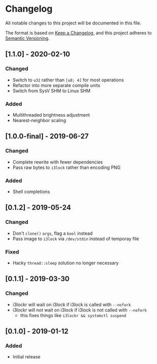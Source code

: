# Changelog
All notable changes to this project will be documented in this file.

The format is based on [Keep a Changelog](https://keepachangelog.com/en/1.0.0/),
and this project adheres to [Semantic Versioning](https://semver.org/spec/v2.0.0.html).

## [1.1.0] - 2020-02-10
### Changed
- Switch to `u32` rather than `[u8; 4]` for most operations
- Refactor into more separate compile units
- Switch from SysV SHM to Linux SHM

### Added
- Multithreaded brightness adjustment
- Nearest-neighbor scaling

## [1.0.0-final] - 2019-06-27
### Changed
- Complete rewrite with fewer dependencies
- Pass raw bytes to `i3lock` rather than encoding PNG

### Added
- Shell completions

## [0.1.2] - 2019-05-24
### Changed
- Don't `clone()` `args`, flag a `bool` instead
- Pass image to `i3lock` via `/dev/stdin` instead of temporay file

### Fixed
- Hacky `thread::sleep` solution no longer necessary

## [0.1.1] - 2019-03-30
### Changed
- i3lockr will wait on i3lock if i3lock is called with `--nofork`
- i3lockr will not wait on i3lock if i3lock is not called with `--nofork`
    - this fixes things like `i3lockr && systemctl suspend`

## [0.1.0] - 2019-01-12
### Added
- Initial release
